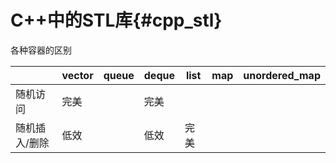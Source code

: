C++中的STL库{#cpp_stl}
=====================

各种容器的区别

|             | vector | queue | deque | list | map | unordered_map |
|---          |---     |---    |---    |---   |---  |---            |
|随机访问      |完美     |       |完美    |      |     |               |
|随机插入/删除 |低效     |       |低效    |完美   |     |               |

